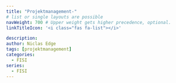 ```yaml
---
title: "Projektmanagement-"
# list or single layouts are possible
navWeight: 700 # Upper weight gets higher precedence, optional.
linkTitleIcon: '<i class="fas fa-list"></i>'

description:
author: Niclas Edge
tags: [projektmanagement]
categories:
  - FISI
series:
  - FISI
---
```

